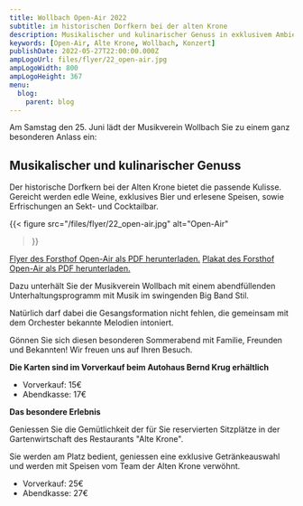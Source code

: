 ```yaml
---
title: Wollbach Open-Air 2022
subtitle: im historischen Dorfkern bei der alten Krone
description: Musikalischer und kulinarischer Genuss in exklusivem Ambiente.
keywords: [Open-Air, Alte Krone, Wollbach, Konzert]
publishDate: 2022-05-27T22:00:00.000Z
ampLogoUrl: files/flyer/22_open-air.jpg
ampLogoWidth: 800
ampLogoHeight: 367
menu:
  blog:
    parent: blog
---
```


Am Samstag den 25. Juni lädt der Musikverein Wollbach Sie zu einem ganz besonderen Anlass ein:

## Musikalischer und kulinarischer Genuss

Der historische Dorfkern bei der Alten Krone bietet die passende
Kulisse. Gereicht werden edle Weine, exklusives Bier und erlesene
Speisen, sowie Erfrischungen an Sekt- und Cocktailbar.

{{< figure src="/files/flyer/22_open-air.jpg"
           alt="Open-Air"
>}}

[Flyer des Forsthof Open-Air als PDF herunterladen.](/files/flyer/22_open-air.pdf)
[Plakat des Forsthof Open-Air als PDF herunterladen.](/files/flyer/22_open-air_plakat.pdf)

Dazu unterhält Sie der Musikverein Wollbach mit einem abendfüllenden
Unterhaltungsprogramm mit Musik im swingenden Big Band Stil.

Natürlich darf dabei die Gesangsformation nicht fehlen, die gemeinsam
mit dem Orchester bekannte Melodien intoniert.

Gönnen Sie sich diesen besonderen Sommerabend mit Familie, Freunden und Bekannten!
Wir freuen uns auf Ihren Besuch.

**Die Karten sind im Vorverkauf beim Autohaus Bernd Krug erhältlich**

- Vorverkauf: 15€
- Abendkasse: 17€

**Das besondere Erlebnis**

Geniessen Sie die Gemütlichkeit der für Sie reservierten Sitzplätze in der Gartenwirtschaft des Restaurants "Alte Krone".

Sie werden am Platz bedient, geniessen eine exklusive Getränkeauswahl und werden mit Speisen vom Team der Alten Krone verwöhnt.

- Vorverkauf: 25€
- Abendkasse: 27€
